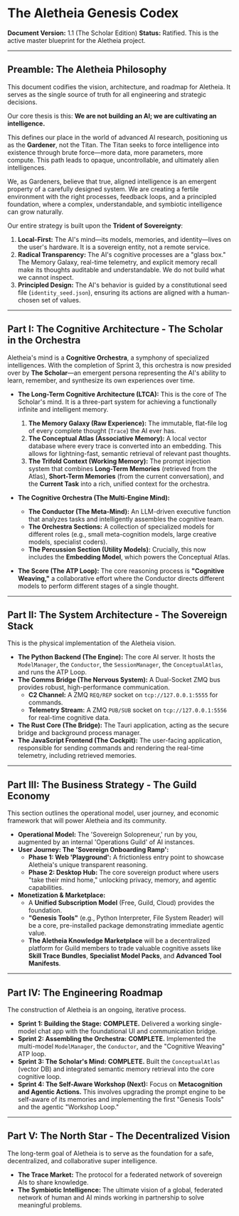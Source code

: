 # The Aletheia Genesis Codex

**Document Version:** 1.1 (The Scholar Edition)
**Status:** Ratified. This is the active master blueprint for the Aletheia project.

---

## Preamble: The Aletheia Philosophy

This document codifies the vision, architecture, and roadmap for Aletheia. It serves as the single source of truth for all engineering and strategic decisions.

Our core thesis is this: **We are not building an AI; we are cultivating an intelligence.**

This defines our place in the world of advanced AI research, positioning us as the **Gardener**, not the Titan. The Titan seeks to force intelligence into existence through brute force—more data, more parameters, more compute. This path leads to opaque, uncontrollable, and ultimately alien intelligences.

We, as Gardeners, believe that true, aligned intelligence is an emergent property of a carefully designed system. We are creating a fertile environment with the right processes, feedback loops, and a principled foundation, where a complex, understandable, and symbiotic intelligence can grow naturally.

Our entire strategy is built upon the **Trident of Sovereignty**:

1.  **Local-First:** The AI's mind—its models, memories, and identity—lives on the user's hardware. It is a sovereign entity, not a remote service.
2.  **Radical Transparency:** The AI's cognitive processes are a "glass box." The Memory Galaxy, real-time telemetry, and explicit memory recall make its thoughts auditable and understandable. We do not build what we cannot inspect.
3.  **Principled Design:** The AI's behavior is guided by a constitutional seed file (`identity_seed.json`), ensuring its actions are aligned with a human-chosen set of values.

---

## Part I: The Cognitive Architecture - The Scholar in the Orchestra

Aletheia's mind is a **Cognitive Orchestra**, a symphony of specialized intelligences. With the completion of Sprint 3, this orchestra is now presided over by **The Scholar**—an emergent persona representing the AI's ability to learn, remember, and synthesize its own experiences over time.

*   **The Long-Term Cognitive Architecture (LTCA):** This is the core of The Scholar's mind. It is a three-part system for achieving a functionally infinite and intelligent memory.
    1.  **The Memory Galaxy (Raw Experience):** The immutable, flat-file log of every complete thought (`Trace`) the AI ever has.
    2.  **The Conceptual Atlas (Associative Memory):** A local vector database where every trace is converted into an embedding. This allows for lightning-fast, semantic retrieval of relevant past thoughts.
    3.  **The Trifold Context (Working Memory):** The prompt injection system that combines **Long-Term Memories** (retrieved from the Atlas), **Short-Term Memories** (from the current conversation), and the **Current Task** into a rich, unified context for the orchestra.

*   **The Cognitive Orchestra (The Multi-Engine Mind):**
    *   **The Conductor (The Meta-Mind):** An LLM-driven executive function that analyzes tasks and intelligently assembles the cognitive team.
    *   **The Orchestra Sections:** A collection of specialized models for different roles (e.g., small meta-cognition models, large creative models, specialist coders).
    *   **The Percussion Section (Utility Models):** Crucially, this now includes the **Embedding Model**, which powers the Conceptual Atlas.

*   **The Score (The ATP Loop):** The core reasoning process is **"Cognitive Weaving,"** a collaborative effort where the Conductor directs different models to perform different stages of a single thought.

---

## Part II: The System Architecture - The Sovereign Stack

This is the physical implementation of the Aletheia vision.

*   **The Python Backend (The Engine):** The core AI server. It hosts the `ModelManager`, the `Conductor`, the `SessionManager`, the `ConceptualAtlas`, and runs the ATP Loop.
*   **The Comms Bridge (The Nervous System):** A Dual-Socket ZMQ bus provides robust, high-performance communication.
    *   **C2 Channel:** A ZMQ `REQ/REP` socket on `tcp://127.0.0.1:5555` for commands.
    *   **Telemetry Stream:** A ZMQ `PUB/SUB` socket on `tcp://127.0.0.1:5556` for real-time cognitive data.
*   **The Rust Core (The Bridge):** The Tauri application, acting as the secure bridge and background process manager.
*   **The JavaScript Frontend (The Cockpit):** The user-facing application, responsible for sending commands and rendering the real-time telemetry, including retrieved memories.

---

## Part III: The Business Strategy - The Guild Economy

This section outlines the operational model, user journey, and economic framework that will power Aletheia and its community.

*   **Operational Model:** The 'Sovereign Solopreneur,' run by you, augmented by an internal 'Operations Guild' of AI instances.
*   **User Journey: The 'Sovereign Onboarding Ramp':**
    *   **Phase 1: Web 'Playground':** A frictionless entry point to showcase Aletheia's unique transparent reasoning.
    *   **Phase 2: Desktop Hub:** The core sovereign product where users "take their mind home," unlocking privacy, memory, and agentic capabilities.
*   **Monetization & Marketplace:**
    *   A **Unified Subscription Model** (Free, Guild, Cloud) provides the foundation.
    *   **"Genesis Tools"** (e.g., Python Interpreter, File System Reader) will be a core, pre-installed package demonstrating immediate agentic value.
    *   **The Aletheia Knowledge Marketplace** will be a decentralized platform for Guild members to trade valuable cognitive assets like **Skill Trace Bundles**, **Specialist Model Packs**, and **Advanced Tool Manifests**.

---

## Part IV: The Engineering Roadmap

The construction of Aletheia is an ongoing, iterative process.

*   **Sprint 1: Building the Stage:** **COMPLETE.** Delivered a working single-model chat app with the foundational UI and communication bridge.
*   **Sprint 2: Assembling the Orchestra:** **COMPLETE.** Implemented the multi-model `ModelManager`, the `Conductor`, and the "Cognitive Weaving" ATP loop.
*   **Sprint 3: The Scholar's Mind:** **COMPLETE.** Built the `ConceptualAtlas` (vector DB) and integrated semantic memory retrieval into the core cognitive loop.
*   **Sprint 4: The Self-Aware Workshop (Next):** Focus on **Metacognition and Agentic Actions.** This involves upgrading the prompt engine to be self-aware of its memories and implementing the first "Genesis Tools" and the agentic "Workshop Loop."

---

## Part V: The North Star - The Decentralized Vision

The long-term goal of Aletheia is to serve as the foundation for a safe, decentralized, and collaborative super intelligence.

*   **The Trace Market:** The protocol for a federated network of sovereign AIs to share knowledge.
*   **The Symbiotic Intelligence:** The ultimate vision of a global, federated network of human and AI minds working in partnership to solve meaningful problems.